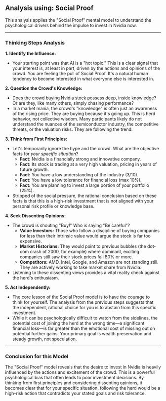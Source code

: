 ## Analysis using: Social Proof

This analysis applies the "Social Proof" mental model to understand the psychological drivers behind the impulse to invest in Nvidia now.

---

### Thinking Steps Analysis

**1. Identify the Influence:**
- Your starting point was that AI is a "hot topic." This is a clear signal that your interest is, at least in part, driven by the actions and opinions of the crowd. You are feeling the pull of Social Proof. It's a natural human tendency to become interested in what everyone else is interested in.

**2. Question the Crowd's Knowledge:**
- Does the crowd buying Nvidia stock possess deep, inside knowledge? Or are they, like many others, simply chasing performance?
- In a market mania, the crowd's "knowledge" is often just an awareness of the rising price. They are buying because it's going up. This is herd behavior, not collective wisdom. Many participants likely do not understand the nuances of the semiconductor industry, the competitive threats, or the valuation risks. They are following the trend.

**3. Think from First Principles:**
- Let's temporarily ignore the hype and the crowd. What are the objective facts for *your specific situation*?
    - **Fact:** Nvidia is a financially strong and innovative company.
    - **Fact:** Its stock is trading at a very high valuation, pricing in years of future growth.
    - **Fact:** You have a low understanding of the industry (3/10).
    - **Fact:** You have a low tolerance for financial loss (max 10%).
    - **Fact:** You are planning to invest a large portion of your portfolio (25%).
- Stripped of the social pressure, the rational conclusion based on these facts is that this is a high-risk investment that is not aligned with your personal risk profile or knowledge base.

**4. Seek Dissenting Opinions:**
- The crowd is shouting "Buy!" Who is saying "Be careful"?
    - **Value Investors:** Those who follow a discipline of buying companies for less than their intrinsic value would argue the stock is far too expensive.
    - **Market Historians:** They would point to previous bubbles (the dot-com crash of 2000, for example) where dominant, exciting companies still saw their stock prices fall 80% or more.
    - **Competitors:** AMD, Intel, Google, and Amazon are not standing still. They are actively working to take market share from Nvidia.
- Listening to these dissenting views provides a vital reality check against the herd's enthusiasm.

**5. Act Independently:**
- The core lesson of the Social Proof model is to have the courage to think for yourself. The analysis from the previous steps suggests that the independent, rational choice for you is to abstain from this specific investment.
- While it can be psychologically difficult to watch from the sidelines, the potential cost of joining the herd at the wrong time—a significant financial loss—is far greater than the emotional cost of missing out on potential further gains. Your primary goal is wealth preservation and steady growth, not speculation.

---

### Conclusion for this Model

The "Social Proof" model reveals that the desire to invest in Nvidia is heavily influenced by the actions and excitement of the crowd. This is a powerful psychological bias that often leads to poor investment decisions. By thinking from first principles and considering dissenting opinions, it becomes clear that for your specific situation, following the herd would be a high-risk action that contradicts your stated goals and risk tolerance.